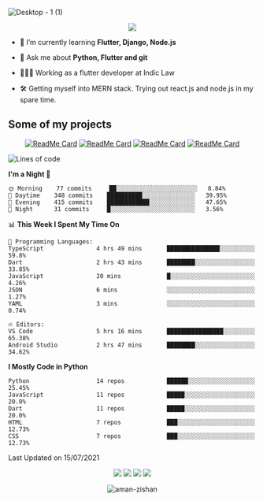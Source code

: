 


<!--
**Aman-zishan/Aman-zishan** is a ✨ _special_ ✨ repository because its `README.md` (this file) appears on your GitHub profile.-->


![Desktop - 1 (1)](https://user-images.githubusercontent.com/55238388/120219106-52faa280-c258-11eb-881b-f68df4583350.png)

<!--
<p align="center"> <a href="https://github.com/ryo-ma/github-profile-trophy"><img src="https://github-profile-trophy.vercel.app/?username=aman-zishan" alt="aman-zishan" /></a> </p> -->

<div align="center">
  
![](https://github-readme-stats.vercel.app/api?username=Aman-zishan&count_private=true&theme=dark&show_icons=true&include_all_commits=true)

</div>


- 🌱 I’m currently learning **Flutter, Django, Node.js**

- 💬 Ask me about **Python, Flutter and git**

- 👩🏻‍💻 Working as a flutter developer at Indic Law

- 🛠 Getting myself into MERN stack. Trying out react.js and node.js in my spare time.






## Some of my projects

<div align="center">

[![ReadMe Card](https://github-readme-stats.vercel.app/api/pin/?username=Aman-zishan&repo=textextractor2.0&theme=dark)](https://github.com/Aman-zishan/textextractor2.0)
[![ReadMe Card](https://github-readme-stats.vercel.app/api/pin/?username=Aman-zishan&repo=DocScanner&theme=dark)](https://github.com/Aman-zishan/DocScanner)
[![ReadMe Card](https://github-readme-stats.vercel.app/api/pin/?username=Aman-zishan&repo=textextractor&theme=dark)](https://github.com/Aman-zishan/textextractor)
[![ReadMe Card](https://github-readme-stats.vercel.app/api/pin/?username=Aman-zishan&repo=palliative-care-clinic&theme=dark)](https://github.com/Aman-zishan/palliative-care-clinic)

</div>

<!--START_SECTION:waka-->
![Lines of code](https://img.shields.io/badge/From%20Hello%20World%20I%27ve%20Written-637197%20lines%20of%20code-blue)

**I'm a Night 🦉** 

```text
🌞 Morning    77 commits     ██░░░░░░░░░░░░░░░░░░░░░░░   8.84% 
🌆 Daytime    348 commits    ██████████░░░░░░░░░░░░░░░   39.95% 
🌃 Evening    415 commits    ████████████░░░░░░░░░░░░░   47.65% 
🌙 Night      31 commits     █░░░░░░░░░░░░░░░░░░░░░░░░   3.56%

```


📊 **This Week I Spent My Time On** 

```text
💬 Programming Languages: 
TypeScript               4 hrs 49 mins       ███████████████░░░░░░░░░░   59.8% 
Dart                     2 hrs 43 mins       ████████░░░░░░░░░░░░░░░░░   33.85% 
JavaScript               20 mins             █░░░░░░░░░░░░░░░░░░░░░░░░   4.26% 
JSON                     6 mins              ░░░░░░░░░░░░░░░░░░░░░░░░░   1.27% 
YAML                     3 mins              ░░░░░░░░░░░░░░░░░░░░░░░░░   0.74%

🔥 Editors: 
VS Code                  5 hrs 16 mins       ████████████████░░░░░░░░░   65.38% 
Android Studio           2 hrs 47 mins       ████████░░░░░░░░░░░░░░░░░   34.62%

```

**I Mostly Code in Python** 

```text
Python                   14 repos            ██████░░░░░░░░░░░░░░░░░░░   25.45% 
JavaScript               11 repos            █████░░░░░░░░░░░░░░░░░░░░   20.0% 
Dart                     11 repos            █████░░░░░░░░░░░░░░░░░░░░   20.0% 
HTML                     7 repos             ███░░░░░░░░░░░░░░░░░░░░░░   12.73% 
CSS                      7 repos             ███░░░░░░░░░░░░░░░░░░░░░░   12.73%

```



 Last Updated on 15/07/2021
<!--END_SECTION:waka-->



  <p align="center">

  <p align="center">
    <a href="https://twitter.com/zishanaman" alt="Twitter"><img src="https://user-images.githubusercontent.com/55238388/120218223-0793c480-c257-11eb-9be6-06ea73b01430.png"></a>
    <a href="https://www.linkedin.com/in/aman-zishan/" alt="Linkedin"><img src="https://user-images.githubusercontent.com/55238388/120218464-65c0a780-c257-11eb-9b12-3c14e8278bf5.png"></a>
    <a href="mailto:amanzishan.az@gmail.com" alt="Contact me"><img src="https://user-images.githubusercontent.com/55238388/120218600-9d2f5400-c257-11eb-93d6-92740f5ca780.png"></a>
    <a href="https://youtube.com/channel/UCIe6F1qZLZp1ON84Mv6XHSQ" alt="My site"><img src="https://user-images.githubusercontent.com/55238388/120218709-c8b23e80-c257-11eb-823d-b7260f89374e.png"></a>
  </p>
</p>

<p align="center"> <img src="https://komarev.com/ghpvc/?username=aman-zishan&label=Profile%20views&color=0e75b6&style=flat" alt="aman-zishan" /> </p>









